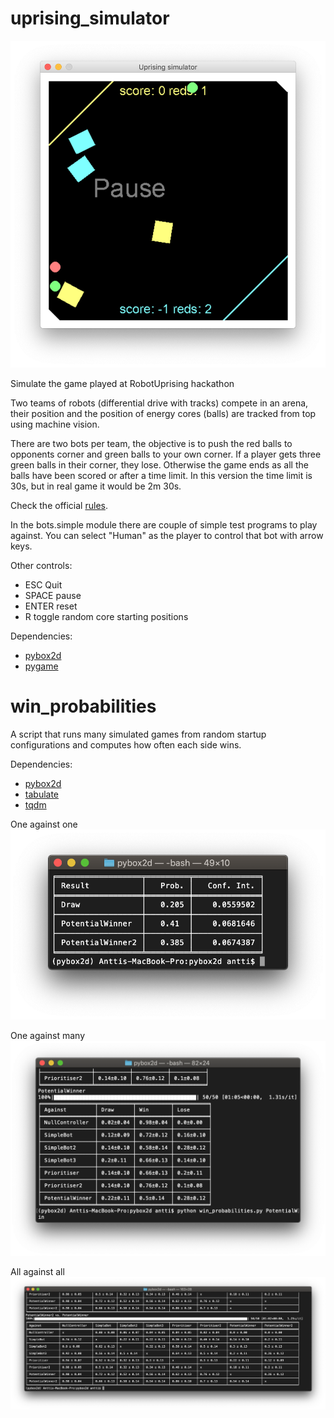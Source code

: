 # uprising_simulator

![Screenshot](images/screenshot.png)

Simulate the game played at RobotUprising hackathon

Two teams of robots (differential drive with tracks) compete in an arena,
their position and the position of energy cores (balls) are tracked from top using machine vision.

There are two bots per team, the objective is to push the red balls to opponents corner and
green balls to your own corner. If a player gets three green balls in their corner, they lose.
Otherwise the game ends as all the balls have been scored or after a time limit.
In this version the time limit is 30s, but in real game it would be 2m 30s.

Check the official [rules](https://github.com/robot-uprising-hq/ai-rules-mi2020).

In the bots.simple module there are couple of simple test programs to play against.
You can select "Human" as the player to control that bot with arrow keys.

Other controls:
- ESC Quit
- SPACE pause
- ENTER reset
- R toggle random core starting positions

Dependencies:
  - [pybox2d](https://github.com/pybox2d/pybox2d)
  - [pygame](https://www.pygame.org/)

# win_probabilities

A script that runs many simulated games from random startup configurations and computes how often each side wins.

Dependencies:
  - [pybox2d](https://github.com/pybox2d/pybox2d)
  - [tabulate](https://pypi.org/project/tabulate/)
  - [tqdm](https://pypi.org/project/tqdm/)

One against one
![Screenshot](images/win_probabilities.png)

One against many
![Screenshot](images/one_against_many.png)

All against all
![Screenshot](images/all_against_all.png)